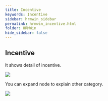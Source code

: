 ```yaml
---
title: Incentive
keywords: Incentive
sidebar: hrmwin_sidebar
permalink: hrmwin_incentive.html
folder: HRMWin   
hide_sidebar: false
---
```


## Incentive

It shows detail of incentive.

![](http://docs.risersoft.com/hrmnirvana/ImagesExt/image8_107.jpg)

You can expand node to explain other category.

![](http://docs.risersoft.com/hrmnirvana/ImagesExt/image8_108.jpg)
